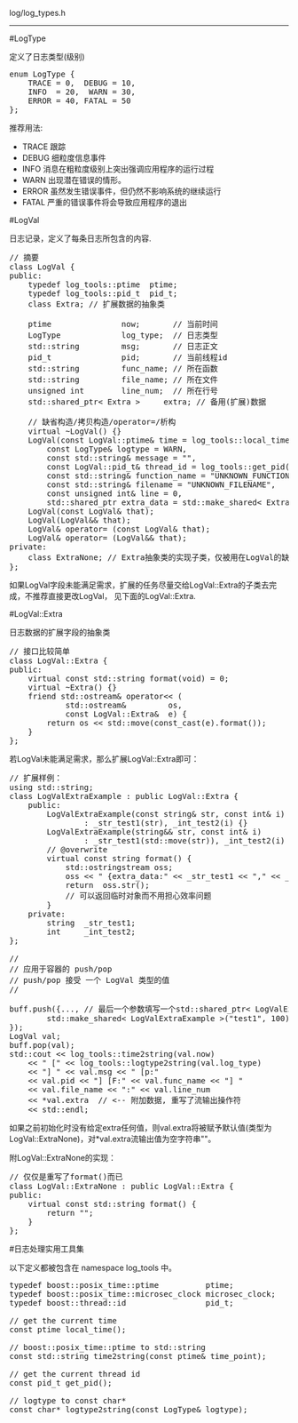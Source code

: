 log/log_types.h

---------------------------

#LogType

定义了日志类型(级别)
<pre>
enum LogType { 
	TRACE = 0,  DEBUG = 10, 
	INFO  = 20,  WARN = 30, 
	ERROR = 40, FATAL = 50
};
</pre>

推荐用法:
 
 * TRACE  跟踪
 * DEBUG  细粒度信息事件
 * INFO   消息在粗粒度级别上突出强调应用程序的运行过程
 * WARN   出现潜在错误的情形。
 * ERROR  虽然发生错误事件，但仍然不影响系统的继续运行
 * FATAL  严重的错误事件将会导致应用程序的退出

#LogVal

日志记录，定义了每条日志所包含的内容.
<pre>
// 摘要
class LogVal {
public:
	typedef log_tools::ptime  ptime;
	typedef log_tools::pid_t  pid_t;
	class Extra; // 扩展数据的抽象类

	ptime               now;       // 当前时间
	LogType             log_type;  // 日志类型
	std::string         msg;       // 日志正文
	pid_t               pid;       // 当前线程id
	std::string         func_name; // 所在函数
	std::string         file_name; // 所在文件
	unsigned int        line_num;  // 所在行号
	std::shared_ptr< Extra >     extra; // 备用(扩展)数据

	// 缺省构造/拷贝构造/operator=/析构
	virtual ~LogVal() {}
	LogVal(const LogVal::ptime& time = log_tools::local_time(), 
		const LogType& logtype = WARN, 
		const std::string& message = "",
		const LogVal::pid_t& thread_id = log_tools::get_pid(),
		const std::string& function_name = "UNKNOWN_FUNCTION",
		const std::string& filename = "UNKNOWN_FILENAME",
		const unsigned int& line = 0,
		std::shared_ptr<Extra> extra_data = std::make_shared< ExtraNone >());
	LogVal(const LogVal& that);
	LogVal(LogVal&& that);
	LogVal& operator= (const LogVal& that);
	LogVal& operator= (LogVal&& that);
private:
	class ExtraNone; // Extra抽象类的实现子类，仅被用在LogVal的缺省构造函数中
};
</pre>
如果LogVal字段未能满足需求，扩展的任务尽量交给LogVal::Extra的子类去完成，不推荐直接更改LogVal， 见下面的LogVal::Extra.

#LogVal::Extra

日志数据的扩展字段的抽象类
<pre>
// 接口比较简单
class LogVal::Extra {
public:
	virtual const std::string format(void) = 0;
	virtual ~Extra() {}
	friend std::ostream& operator<< (
			std::ostream&         os, 
			const LogVal::Extra&  e) {
		return os << std::move(const_cast<Extra&>(e).format());
	}
};
</pre>

若LogVal未能满足需求，那么扩展LogVal::Extra即可：
<pre>
// 扩展样例：
using std::string;
class LogValExtraExample : public LogVal::Extra {
	public:
		LogValExtraExample(const string& str, const int& i)
				: _str_test1(str), _int_test2(i) {}
		LogValExtraExample(string&& str, const int& i)
				: _str_test1(std::move(str)), _int_test2(i) {}
		// @overwrite
		virtual const string format() {
			std::ostringstream oss;
			oss << " {extra_data:" << _str_test1 << ","	<< _int_test2 << "}"; 
			return  oss.str(); 
			// 可以返回临时对象而不用担心效率问题
		}
	private:
		string  _str_test1;
		int     _int_test2;
};
 
//
// 应用于容器的 push/pop
// push/pop 接受 一个 LogVal 类型的值
//

buff.push({..., // 最后一个参数填写一个std::shared_ptr< LogValExtraExample >对象即可
		std::make_shared< LogValExtraExample >("test1", 100)
});
LogVal val;
buff.pop(val);
std::cout << log_tools::time2string(val.now)
	<< " [" << log_tools::logtype2string(val.log_type) 
	<< "] " << val.msg << " [p:" 
	<< val.pid << "] [F:" << val.func_name << "] " 
	<< val.file_name << ":" << val.line_num 
	<< *val.extra  // <-- 附加数据, 重写了流输出操作符 
	<< std::endl;
</pre>

如果之前初始化时没有给定extra任何值，则val.extra将被赋予默认值(类型为LogVal::ExtraNone)，对*val.extra流输出值为空字符串""。

附LogVal::ExtraNone的实现：

<pre>
// 仅仅是重写了format()而已
class LogVal::ExtraNone : public LogVal::Extra {
public:
	virtual const std::string format() {
		return "";
	}
};
</pre>

#日志处理实用工具集

以下定义都被包含在 namespace log_tools 中。

<pre>
typedef boost::posix_time::ptime          ptime;
typedef boost::posix_time::microsec_clock microsec_clock;
typedef boost::thread::id                 pid_t;

// get the current time
const ptime local_time();

// boost::posix_time::ptime to std::string
const std::string time2string(const ptime& time_point);

// get the current thread id
const pid_t get_pid();

// logtype to const char*
const char* logtype2string(const LogType& logtype);
</pre>